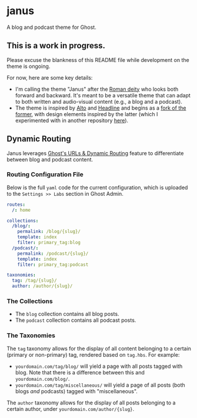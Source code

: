 # janus
A blog and podcast theme for Ghost.

## This is a work in progress.
Please excuse the blankness of this README file while development on the theme is ongoing.

For now, here are some key details:
- I'm calling the theme "Janus" after the [Roman deity](https://en.wikipedia.org/wiki/Janus) who looks both forward and backward. It's meant to be a versatile theme that can adapt to both written and audio-visual content (e.g., a blog and a podcast).
- The theme is inspired by [Alto](https://github.com/TryGhost/Alto) and [Headline](https://github.com/TryGhost/Headline) and begins as a [fork of the former](https://github.com/norman-codes/alto-with-dark-mode-toggle), with design elements inspired by the latter (which I experimented with in another repository [here](https://github.com/norman-codes/bloglettercast)).

## Dynamic Routing
Janus leverages [Ghost's URLs & Dynamic Routing](https://ghost.org/docs/themes/routing/) feature to differentiate between blog and podcast content.

### Routing Configuration File
Below is the full `yaml` code for the current configuration, which is uploaded to the `Settings >> Labs` section in Ghost Admin.

```yaml
routes:
  /: home

collections:
  /blog/:
    permalink: /blog/{slug}/
    template: index
    filter: primary_tag:blog
  /podcast/:
    permalink: /podcast/{slug}/
    template: index
    filter: primary_tag:podcast

taxonomies:
  tag: /tag/{slug}/
  author: /author/{slug}/
```

### The Collections

- The `blog` collection contains all blog posts.
- The `podcast` collection contains all podcast posts.

### The Taxonomies

The `tag` taxonomy allows for the display of all content belonging to a certain (primary or non-primary) tag, rendered based on `tag.hbs`. For example:
- `yourdomain.com/tag/blog/` will yield a page with all posts tagged with blog. Note that there is a difference between this and `yourdomain.com/blog/`.
- `yourdomain.com/tag/miscellaneous/` will yield a page of all posts (both blogs *and* podcasts) tagged with "miscellaneous".

The `author` taxonomy allows for the display of all posts belonging to a certain author, under `yourdomain.com/author/{slug}`.